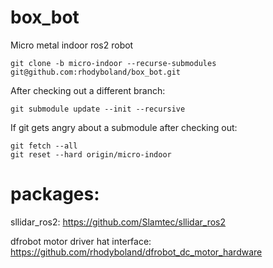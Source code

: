 # box_bot
Micro metal indoor ros2 robot
```
git clone -b micro-indoor --recurse-submodules git@github.com:rhodyboland/box_bot.git
```
After checking out a different branch:
```
git submodule update --init --recursive
```

If git gets angry about a submodule after checking out:
```
git fetch --all
git reset --hard origin/micro-indoor
```
# packages:

sllidar_ros2:
https://github.com/Slamtec/sllidar_ros2

dfrobot motor driver hat interface:
https://github.com/rhodyboland/dfrobot_dc_motor_hardware
